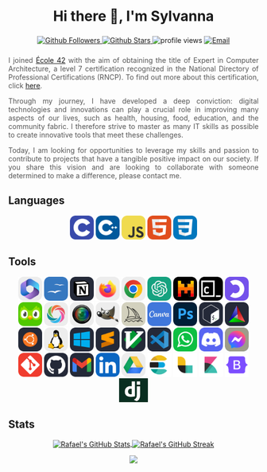 ### 
<h1 align="center">Hi there 👋, I'm Sylvanna</h1>

###
<p align="center">
  <!-- Badges GitHub Followers et Stars -->
  <a href="https://github.com/Sycourbi?tab=followers">
    <img src="https://img.shields.io/github/followers/Sycourbi?style=flat" alt="Github Followers"/>
  </a>
  <a href="https://github.com/Sycourbi?tab=repositories">
    <img src="https://img.shields.io/github/stars/Sycourbi?style=flat" alt="Github Stars"/>
  </a>
  <!-- Badge Visites avec style cohérent -->
  <img src="https://komarev.com/ghpvc/?username=Sycourbi&color=blue&style=flat" alt="profile views" />
  <!-- Badge Email personnalisé avec shields.io -->
  <a href="mailto:sysy.courbis@gmail.com">
    <img src="https://img.shields.io/static/v1?label=&message=sysy.courbis%40gmail.com&color=blue&logo=gmail&logoColor=red&style=flat&labelColor=grey" alt="Email"/>
  </a>
    <!--<a href="https://www.linkedin.com/in/rafael-verissimo-8b382b20b/"> -->
    <!--<img src="https://img.shields.io/badge/-Rafael%20Verissimo-blue?style=flat&logo=linkedin&logoColor=white&style=flat&labelColor=grey" alt="LinkedIn"/> -->
  </a>
  <div style="text-align: justify; color: #555;">
</p>

###

I joined [École 42](https://42.fr/en/homepage/) with the aim of obtaining the title of Expert in Computer Architecture, a level 7 certification recognized in the National Directory of Professional Certifications (RNCP). To find out more about this certification, click [here](https://www.francecompetences.fr/recherche/rncp/36137/).

Through my journey, I have developed a deep conviction: digital technologies and innovations can play a crucial role in improving many aspects of our lives, such as health, housing, food, education, and the community fabric. I therefore strive to master as many IT skills as possible to create innovative tools that meet these challenges.

Today, I am looking for opportunities to leverage my skills and passion to contribute to projects that have a tangible positive impact on our society. If you share this vision and are looking to collaborate with someone determined to make a difference, please contact me.
</div>

## Languages
<p align="center">
    <img src="https://github.com/raveriss/skill-icons/blob/main/C.png" height="48" />
    <img src="https://github.com/raveriss/skill-icons/blob/main/CPP.png" height="48" />
    <img src="https://github.com/raveriss/skill-icons/blob/main/JavaScript.png" height="48" />
    <img src="https://github.com/raveriss/skill-icons/blob/main/HTML.png" height="48" />
    <img src="https://github.com/raveriss/skill-icons/blob/main/CSS.png" height="48" />
</p>

## Tools
<p align="center">
        <img src="https://github.com/raveriss/skill-icons/blob/main/Microsoft_365.png" height="48" />
        <img src="https://github.com/raveriss/skill-icons/blob/main/openoffice.png" height="48" />
        <img src="https://github.com/raveriss/skill-icons/blob/main/Notion-Dark.png" height="48" />
        <img src="https://github.com/raveriss/skill-icons/blob/main/firefox.png" height="48" />
        <img src="https://github.com/raveriss/skill-icons/blob/main/icone_crome.png" height="48" />
        <img src="https://github.com/raveriss/skill-icons/blob/main/chatgpt.png" height="48" />
        <img src="https://github.com/raveriss/skill-icons/blob/main/mistral.png" height="48" /> 
        <img src="https://github.com/raveriss/skill-icons/blob/main/codecademy.png" height="48" />
        <img src="https://github.com/raveriss/skill-icons/blob/main/openclassroom.png" height="48" />
        <img src="https://github.com/raveriss/skill-icons/blob/main/duolingo.png" height="48" />
        <img src="https://github.com/raveriss/skill-icons/blob/main/sololearn.png" height="48" />
        <img src="https://github.com/raveriss/skill-icons/blob/main/icone_simple_screen_recorder.png" height="48" />
        <img src="https://github.com/raveriss/skill-icons/blob/main/gimp.png" height="48" />
        <img src="https://github.com/raveriss/skill-icons/blob/main/midJourney.png" height="48" />
        <img src="https://github.com/raveriss/skill-icons/blob/main/canva.png" height="48" />
        <img src="https://github.com/raveriss/skill-icons/blob/main/Photoshop.png" height="48" />
        <img src="https://github.com/raveriss/skill-icons/blob/main/Bash-Dark.png" height="48" />
        <img src="https://github.com/raveriss/skill-icons/blob/main/CMake-Dark.png" height="48" />
        <img src="https://github.com/raveriss/skill-icons/blob/main/Ubuntu-Dark.png" height="48" />
        <img src="https://github.com/raveriss/skill-icons/blob/main/linux.png" height="48" />
        <img src="https://github.com/raveriss/skill-icons/blob/main/Windows-Dark.png" height="48" />
        <img src="https://github.com/raveriss/skill-icons/blob/main/Sublime-Dark.png" height="48" />
        <img src="https://github.com/raveriss/skill-icons/blob/main/VIM-Dark.png" height="48" />
        <img src="https://github.com/raveriss/skill-icons/blob/main/VSCode-Dark.png" height="48" />
        <img src="https://github.com/raveriss/skill-icons/blob/main/whatsapp.png" height="48" />
        <img src="https://github.com/raveriss/skill-icons/blob/main/Discord.png" height="48" />
        <img src="https://github.com/raveriss/skill-icons/blob/main/messenger-icon.png" height="48" />
        <img src="https://github.com/raveriss/skill-icons/blob/main/icone_git.png" height="48" />
        <img src="https://github.com/raveriss/skill-icons/blob/main/Github-Dark.png" height="48" />
        <img src="https://github.com/raveriss/skill-icons/blob/main/icone_gmail.png" height="48" />
        <img src="https://github.com/raveriss/skill-icons/blob/main/LinkedIn.png" height="48" />
        <img src="https://github.com/raveriss/skill-icons/blob/main/icone_drive.png" height="48" />
        <img src="https://github.com/Sycourbi/Icon/blob/main/elastisearch.png" height="48" />
        <img src="https://github.com/Sycourbi/Icon/blob/main/logstash.png" height="48" />
        <img src="https://github.com/Sycourbi/Icon/blob/main/kibana.png" height="48" />
        <img src="https://github.com/Sycourbi/Icon/blob/main/bootstrap.png" height="48" />
        <img src="https://github.com/Sycourbi/Icon/blob/main/django.png" height="48" />
</p>

## Stats
<p align="center">
  <a href="https://github.com/Sycourbi">
    <img align="center" src="https://github-readme-stats.vercel.app/api?username=Sycourbi&show_icons=true&theme=tokyonight" alt="Rafael's GitHub Stats" />
  <a href="https://github.com/Sycourbi">
    <img align="center" src="https://github-readme-streak-stats.herokuapp.com/?user=Sycourbi&theme=tokyonight" alt="Rafael's GitHub Streak" />
  </a>
  <!-- La carte de graphique de contributions pourrait être temporairement enlevée si elle ne s'affiche pas correctement -->
  <!-- <a href="https://github.com/Sycourbi">
    <img align="center" src="https://activity-graph.herokuapp.com/graph?username=Sycourbi&theme=github" alt="Rafael's Contribution Graph" />
  </a> -->
</p>

<p align="center">
  <a href="https://github.com/Sycourbi">
      <img src="https://github-readme-stats.vercel.app/api/top-langs/?username=Sycourbi&layout=compact&theme=tokyonight" />
  </a>










